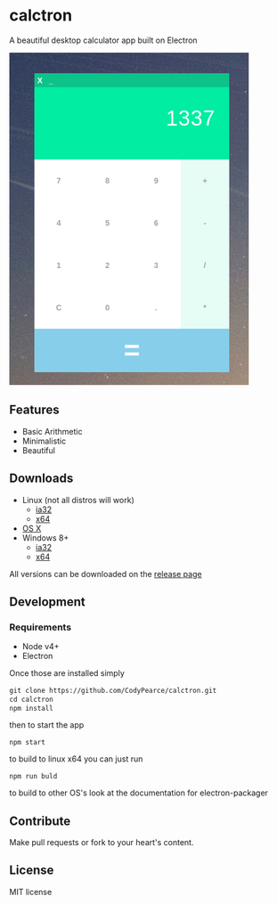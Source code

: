 # calctron
A beautiful desktop calculator app built on Electron

![alt text](/images/calctron.png "Calctron")

## Features

* Basic Arithmetic
* Minimalistic
* Beautiful

## Downloads

* Linux (not all distros will work)
  * [ia32](https://github.com/CodyPearce/calctron/releases/download/v1.0.0/calctron-linux-ia32.tar.gz)
  * [x64](https://github.com/CodyPearce/calctron/releases/download/v1.0.0/calctron-linux-x64.tar.gz)
* [OS X](https://github.com/CodyPearce/calctron/releases/download/v1.0.0/calctron-darwin-x64.zip)
* Windows 8+
  * [ia32](https://github.com/CodyPearce/calctron/releases/download/v1.0.0/calctron-win32-ia32.zip)
  * [x64](https://github.com/CodyPearce/calctron/releases/download/v1.0.0/calctron-win32-x64.zip)

All versions can be downloaded on the [release page](https://github.com/CodyPearce/calctron/releases/tag/v1.0.0)
## Development

### Requirements

* Node v4+
* Electron 

Once those are installed simply

```
git clone https://github.com/CodyPearce/calctron.git
cd calctron
npm install
```
then to start the app 
```
npm start
```

to build to linux x64 you can just run
``` 
npm run buld
```

to build to other OS's look at the documentation for electron-packager

## Contribute

Make pull requests or fork to your heart's content.

## License

MIT license
